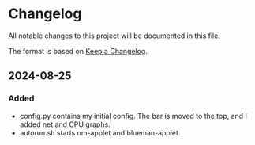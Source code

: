 # Changelog

All notable changes to this project will be documented in this file.

The format is based on [Keep a Changelog](https://keepachangelog.com/en/1.1.0/).

## 2024-08-25

### Added

- config.py contains my initial config. The bar is moved to the top, and I added net and CPU graphs.
- autorun.sh starts nm-applet and blueman-applet.